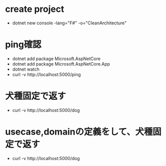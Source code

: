 # create project
- dotnet new console -lang="F#" -o="CleanArchitecture"

# ping確認
- dotnet add package Microsoft.AspNetCore
- dotnet add package Microsoft.AspNetCore.App
- dotnet watch
- curl -v http://localhost:5000/ping

# 犬種固定で返す
- curl -v http://localhost:5000/dog

# usecase,domainの定義をして、犬種固定で返す
- curl -v http://localhost:5000/dog